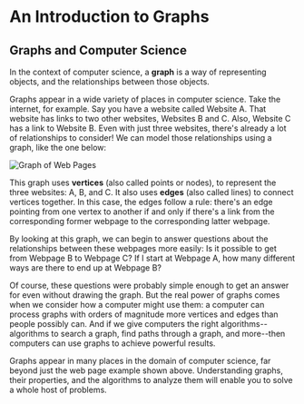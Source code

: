 # An Introduction to Graphs

## Graphs and Computer Science

In the context of computer science, a **graph** is a way of representing objects, and the relationships between those objects.

Graphs appear in a wide variety of places in computer science. Take the internet, for example. Say you have a website called Website A. That website has links to two other websites, Websites B and C. Also, Website C has a link to Website B. Even with just three websites, there's already a lot of relationships to consider! We can model those relationships using a graph, like the one below:

<Image
    guide="graph-theory"
    filename="1.1.web_graph.png"
    alt="Graph of Web Pages"
/>

This graph uses **vertices** (also called points or nodes), to represent the three websites: A, B, and C. It also uses **edges** (also called lines) to connect vertices together. In this case, the edges follow a rule: there's an edge pointing from one vertex to another if and only if there's a link from the corresponding former webpage to the corresponding latter webpage.

By looking at this graph, we can begin to answer questions about the relationships between these webpages more easily: Is it possible to get from Webpage B to Webpage C? If I start at Webpage A, how many different ways are there to end up at Webpage B?

Of course, these questions were probably simple enough to get an answer for even without drawing the graph. But the real power of graphs comes when we consider how a computer might use them: a computer can process graphs with orders of magnitude more vertices and edges than people possibly can. And if we give computers the right algorithms--algorithms to search a graph, find paths through a graph, and more--then computers can use graphs to achieve powerful results.

Graphs appear in many places in the domain of computer science, far beyond just the web page example shown above. Understanding graphs, their properties, and the algorithms to analyze them will enable you to solve a whole host of problems.
